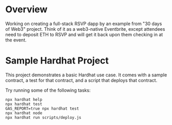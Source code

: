 # Overview  

Working on creating a full-stack RSVP dapp by an example from "30 days of Web3" project. Think of it as a web3-native Eventbrite, except attendees need to deposit ETH to RSVP and will get it back upon them checking in at the event.

# Sample Hardhat Project

This project demonstrates a basic Hardhat use case. It comes with a sample contract, a test for that contract, and a script that deploys that contract.

Try running some of the following tasks:

```shell
npx hardhat help
npx hardhat test
GAS_REPORT=true npx hardhat test
npx hardhat node
npx hardhat run scripts/deploy.js
```
